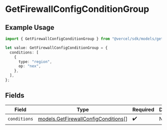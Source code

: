 # GetFirewallConfigConditionGroup

## Example Usage

```typescript
import { GetFirewallConfigConditionGroup } from "@vercel/sdk/models/getfirewallconfigop.js";

let value: GetFirewallConfigConditionGroup = {
  conditions: [
    {
      type: "region",
      op: "nex",
    },
  ],
};
```

## Fields

| Field                                                                            | Type                                                                             | Required                                                                         | Description                                                                      |
| -------------------------------------------------------------------------------- | -------------------------------------------------------------------------------- | -------------------------------------------------------------------------------- | -------------------------------------------------------------------------------- |
| `conditions`                                                                     | [models.GetFirewallConfigConditions](../models/getfirewallconfigconditions.md)[] | :heavy_check_mark:                                                               | N/A                                                                              |